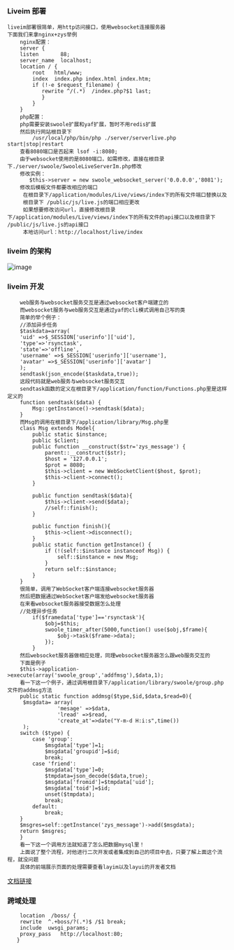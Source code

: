 ### Liveim 部署
    liveim部署很简单，用http访问接口，使用websocket连接服务器
    下面我们来拿nginx+zys举例
        nginx配置：
        server {
        listen       88;
        server_name  localhost;
        location / {
            root   html/www;
            index  index.php index.html index.htm;
            if (!-e $request_filename) {
               rewrite ^/(.*)  /index.php?$1 last;
               }
            }
        }
        php配置：
        php需要安装swoole扩展和yaf扩展，暂时不用redis扩展
        然后执行网站根目录下
            /usr/local/php/bin/php ./server/serverlive.php start|stop|restart
        查看8080端口是否起来 lsof -i:8080;
        由于websocket使用的是8080端口，如需修改，直接在根目录下./server/swoole/SwooleLiveServerIm.php修改
        修改实例：
           $this->server = new swoole_websocket_server('0.0.0.0','8081');
        修改后模板文件都要改相应的端口
         在根目录下/application/modules/Live/views/index下的所有文件端口替换以及
         根目录下 /public/js/live.js的端口相应更改
         如果想要修改访问url，直接修改根目录下/application/modules/Live/views/index下的所有文件的api接口以及根目录下 /public/js/live.js的api接口
         本地访问url：http://localhost/live/index
### liveim 的架构
![image](http://www.weivq.com:88/public/images/jgt.png)
### liveim 开发
        web服务与websocket服务交互是通过websocket客户端建立的
        而websocket服务与web服务交互是通过yaf的cli模式调用自己写的类
        简单的举个例子：
        //添加异步任务
      	$taskdata=array(
      	'uid' =>$_SESSION['userinfo']['uid'],
      	'type'=>'rsynctask',
      	'state'=>'offline',
      	'username' =>$_SESSION['userinfo']['username'],
      	'avatar' =>$_SESSION['userinfo']['avatar']
      	);
      	sendtask(json_encode($taskdata,true));
      	这段代码就是web服务与websocket服务交互
      	sendtask函数的定义在根目录下/application/function/Functions.php里是这样定义的
      	function sendtask($data) {
    		Msg::getInstance()->sendtask($data);
		}
		而Msg的调用在根目录下/application/library/Msg.php里
		class Msg extends Model{
			public static $instance;
			public $client;
			public function __construct($str='zys_message') {
				parent::__construct($str);
				$host = '127.0.0.1';
    			$prot = 8080;
    			$this->client = new WebSocketClient($host, $prot);
    			$this->client->connect();
			}

			public function sendtask($data){
				$this->client->send($data);
				//self::finish();
			}

			public function finish(){
				$this->client->disconnect();
			}
	 		public static function getInstance() {
        		if (!(self::$instance instanceof Msg)) {
            		self::$instance = new Msg;
        		}
        		return self::$instance;
    		}
		}
		很简单，调用了WebSocket客户端连接websocket服务器
		然后把数据通过WebSocket客户端发给websocket服务器
		在来看websocket服务器接受数据怎么处理
		//处理异步任务
			if($framedata['type']=='rsynctask'){
				$obj=$this;
				swoole_timer_after(5000,function() use($obj,$frame){
					$obj->task($frame->data);
				});
			}
		然后websocket服务器做相应处理，同理websocket服务器怎么跟web服务交互的
		下面是例子
		$this->application->execute(array('swoole_group','addfmsg'),$data,1);
		看一下这一个例子，通过调用根目录下/application/library/swoole/group.php文件的addmsg方法
		public static function addmsg($type,$id,$data,$read=0){
		 $msgdata= array(
                    'mesage' =>$data,
                    'lread' =>$read,
                    'create_at'=>date("Y-m-d H:i:s",time())
         );
		switch ($type) {
			case 'group':
				$msgdata['type']=1;
				$msgdata['groupid']=$id;
				break;
			case 'friend':
				$msgdata['type']=0;
				$tmpdata=json_decode($data,true);
				$msgdata['fromid']=$tmpdata['uid'];
				$msgdata['toid']=$id;
				unset($tmpdata);
				break;
			default:
				break;
		}
		$msgres=self::getInstance('zys_message')->add($msgdata);
		return $msgres;
		}
		看一下这一个调用方法就知道了怎么把数据mysql里！
		上面说了整个流程，对他进行二次开发或者集成到自己的项目中去，只要了解上面这个流程，就没问题
		具体的前端展示页面的处理需要查看layim以及layui的开发者文档
[文档链接](http://www.layui.com/doc/modules/layim.html)
### 跨域处理
		location  /boss/ {
        rewrite  ^.+boss/?(.*)$ /$1 break;
        include  uwsgi_params;
        proxy_pass   http://localhost:80;
       }


